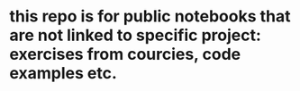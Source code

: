 # this repo is for public notebooks that are not linked to specific project: exercises from courcies, code examples etc.
